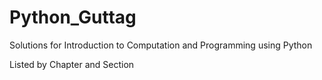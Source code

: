 # Python_Guttag
Solutions for Introduction to Computation and Programming using Python

Listed by Chapter and Section 
